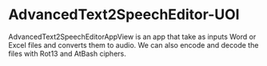 # AdvancedText2SpeechEditor-UOI


AdvancedText2SpeechEditorAppView is an app that take as inputs Word or Excel files
and converts them to audio. We can also encode and decode the files
with Rot13 and AtBash ciphers.

